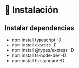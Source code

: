 # 🧧 Instalación
## Instalar dependencias
* npm install typescript -D
* npm install express -E  
* npm install @types/express -D
* npm install ts-node-dev -D
* npm install ts-standard -D